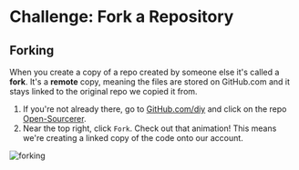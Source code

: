 # Challenge: Fork a Repository

## Forking 
When you create a copy of a repo created by someone else it's called a **fork**. It's a **remote** copy, meaning the files are stored on GitHub.com and it stays linked to the original repo we copied it from. 

1. If you're not already there, go to [GitHub.com/diy](http://github.com/diy) and click on the repo [Open-Sourcerer](https://github.com/diy/open-sourcerer).
2. Near the top right, click `Fork`. Check out that animation! This means we're creating a linked copy of the code onto our account.

![forking](http://diy-visualpedia.s3.amazonaws.com/repo-fork.png)